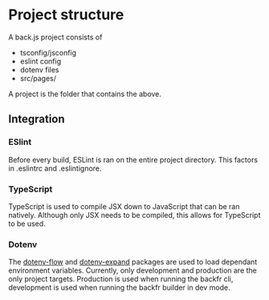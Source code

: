 # Project structure

A back.js project consists of

- tsconfig/jsconfig
- eslint config
- dotenv files
- src/pages/

A project is the folder that contains the above.

## Integration

### ESlint

Before every build, ESLint is ran on the entire project directory. This factors in .eslintrc and .eslintignore.

### TypeScript

TypeScript is used to compile JSX down to JavaScript that can be ran natively. Although only JSX needs to be compiled, this allows for TypeScript to be used.

### Dotenv

The [dotenv-flow](https://www.npmjs.com/package/dotenv-flow) and [dotenv-expand](https://www.npmjs.com/package/dotenv-expand) packages are used to load dependant environment variables. Currently, only development and production are the only project targets. Production is used when running the backfr cli, development is used when running the backfr builder in dev mode.